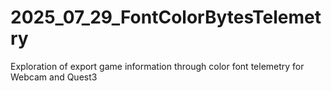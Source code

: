# 2025_07_29_FontColorBytesTelemetry
Exploration of export game information through color font telemetry for Webcam and Quest3
